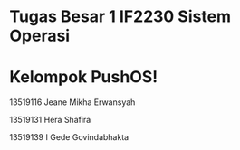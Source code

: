 # Tugas Besar 1 IF2230 Sistem Operasi


# Kelompok PushOS!
13519116 Jeane Mikha Erwansyah

13519131 Hera Shafira

13519139 I Gede Govindabhakta
